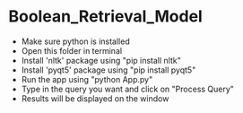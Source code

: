 # Boolean_Retrieval_Model

- Make sure python is installed
- Open this folder in terminal
- Install 'nltk' package using "pip install nltk"
- Install 'pyqt5' package using "pip install pyqt5"
- Run the app using "python App.py"
- Type in the query you want and click on "Process Query"
- Results will be displayed on the window
